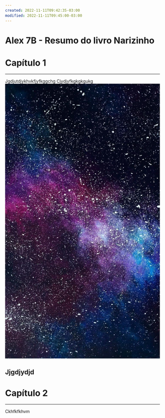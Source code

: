 ```yaml
---
created: 2022-11-11T09:42:35-03:00
modified: 2022-11-11T09:45:00-03:00
---
```


# Alex 7B - Resumo do livro Narizinho

# Capítulo 1
---

Jgdjutdjykhvkfjyfkggchg
Cjydjyfkgkgkgukg
![Image](./98070bafae475fe9f21f0d2de0d8bd27.jpg) 

Jjgdjydjd
---
# Capítulo 2
---

Ckhfkfkhvm
